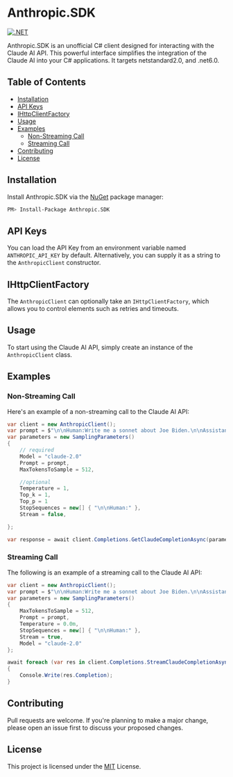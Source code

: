 # Anthropic.SDK

[![.NET](https://github.com/tghamm/Anthropic.SDK/actions/workflows/dotnet.yml/badge.svg)](https://github.com/tghamm/Anthropic.SDK/actions/workflows/dotnet.yml)

Anthropic.SDK is an unofficial C# client designed for interacting with the Claude AI API. This powerful interface simplifies the integration of the Claude AI into your C# applications.  It targets netstandard2.0, and .net6.0.

## Table of Contents

- [Installation](#installation)
- [API Keys](#api-keys)
- [IHttpClientFactory](#ihttpclientfactory)
- [Usage](#usage)
- [Examples](#examples)
  - [Non-Streaming Call](#non-streaming-call)
  - [Streaming Call](#streaming-call)
- [Contributing](#contributing)
- [License](#license)

## Installation

Install Anthropic.SDK via the [NuGet](https://www.nuget.org/) package manager:

```bash
PM> Install-Package Anthropic.SDK
```

## API Keys

You can load the API Key from an environment variable named `ANTHROPIC_API_KEY` by default. Alternatively, you can supply it as a string to the `AnthropicClient` constructor.

## IHttpClientFactory

The `AnthropicClient` can optionally take an `IHttpClientFactory`, which allows you to control elements such as retries and timeouts.

## Usage

To start using the Claude AI API, simply create an instance of the `AnthropicClient` class.

## Examples

### Non-Streaming Call

Here's an example of a non-streaming call to the Claude AI API:

```csharp
var client = new AnthropicClient();
var prompt = $"\n\nHuman:Write me a sonnet about Joe Biden.\n\nAssistant:";
var parameters = new SamplingParameters()
{
    // required    
    Model = "claude-2.0"
    Prompt = prompt,
    MaxTokensToSample = 512,

    //optional
    Temperature = 1,
    Top_k = 1,
    Top_p = 1
    StopSequences = new[] { "\n\nHuman:" },
    Stream = false,

};

var response = await client.Completions.GetClaudeCompletionAsync(parameters);
```

### Streaming Call

The following is an example of a streaming call to the Claude AI API:

```csharp
var client = new AnthropicClient();
var prompt = $"\n\nHuman:Write me a sonnet about Joe Biden.\n\nAssistant:";
var parameters = new SamplingParameters()
{
    MaxTokensToSample = 512,
    Prompt = prompt,
    Temperature = 0.0m,
    StopSequences = new[] { "\n\nHuman:" },
    Stream = true,
    Model = "claude-2.0"
};

await foreach (var res in client.Completions.StreamClaudeCompletionAsync(parameters))
{
    Console.Write(res.Completion);
}
```

## Contributing

Pull requests are welcome. If you're planning to make a major change, please open an issue first to discuss your proposed changes.

## License

This project is licensed under the [MIT](https://choosealicense.com/licenses/mit/) License.
